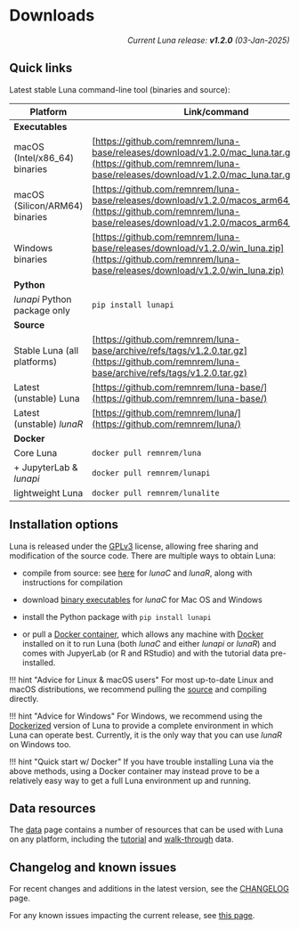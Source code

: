 # Downloads

<p align="right"><em>Current Luna release: <b>v1.2.0</b> (03-Jan-2025)</em></p>



## Quick links

Latest stable Luna command-line tool (binaries and source):

| Platform | Link/command |
| ----- | ----- |
| __Executables__ | |
| macOS (Intel/x86_64) binaries | [https://github.com/remnrem/luna-base/releases/download/v1.2.0/mac_luna.tar.gz](https://github.com/remnrem/luna-base/releases/download/v1.2.0/mac_luna.tar.gz) |
| macOS (Silicon/ARM64) binaries | [https://github.com/remnrem/luna-base/releases/download/v1.2.0/macos_arm64_luna.tar.gz](https://github.com/remnrem/luna-base/releases/download/v1.2.0/macos_arm64_luna.tar.gz) |
| Windows binaries | [https://github.com/remnrem/luna-base/releases/download/v1.2.0/win_luna.zip](https://github.com/remnrem/luna-base/releases/download/v1.2.0/win_luna.zip) |
| __Python__ | |
| _lunapi_ Python package only | `pip install lunapi` |
| __Source__| |
| Stable Luna (all platforms)| [https://github.com/remnrem/luna-base/archive/refs/tags/v1.2.0.tar.gz](https://github.com/remnrem/luna-base/archive/refs/tags/v1.2.0.tar.gz)
| Latest (unstable) Luna| [https://github.com/remnrem/luna-base/](https://github.com/remnrem/luna-base/) |
| Latest (unstable) _lunaR_ | [https://github.com/remnrem/luna/](https://github.com/remnrem/luna/) |
| __Docker__ | | 
| Core Luna | `docker pull remnrem/luna` |
| + JupyterLab & _lunapi_ | `docker pull remnrem/lunapi` |
| lightweight Luna | `docker pull remnrem/lunalite` |
 
## Installation options 

Luna is released under the
[GPLv3](https://www.gnu.org/licenses/gpl-3.0.en.html) license,
allowing free sharing and modification of the source code.  There are
multiple ways to obtain Luna:

- compile from source: see [here](source.md) for _lunaC_ and _lunaR_,
  along with instructions for compilation

- download [binary executables](exec.md) for _lunaC_ for Mac OS and Windows

- install the Python package with `pip install lunapi`

- or pull a [Docker container](docker.md), which allows any machine
  with [Docker](http://www.docker.com) installed on it to run Luna
  (both _lunaC_ and either _lunapi_ or _lunaR_) and comes with JupyerLab (or R and
  RStudio) and with the tutorial data pre-installed.


!!! hint "Advice for Linux & macOS users"
    For most up-to-date Linux and macOS distributions, we recommend pulling the
    [source](source.md) and compiling directly.
 
!!! hint "Advice for Windows" 
    For Windows, we recommend using the
    [Dockerized](docker.md) version of Luna to provide a complete
    environment in which Luna can operate best.  Currently, it is the only way that you can use _lunaR_ on Windows too.

!!! hint "Quick start w/ Docker"
    If you have trouble installing Luna via the above methods, using a Docker container may instead prove to be a relatively easy
    way to get a full Luna environment up and running.
    

## Data resources

The [data](data.md) page contains a number of resources that can be
used with Luna on any platform, including the [tutorial](../tut/tut1.md) and [walk-through](https://zzz.bwh.harvard.edu/luna-walkthrough)
data.


## Changelog and known issues

For recent changes and additions in the latest version, see the [CHANGELOG](../updates.md) page.

For any known issues impacting the current release, see [this page](misc.md).

